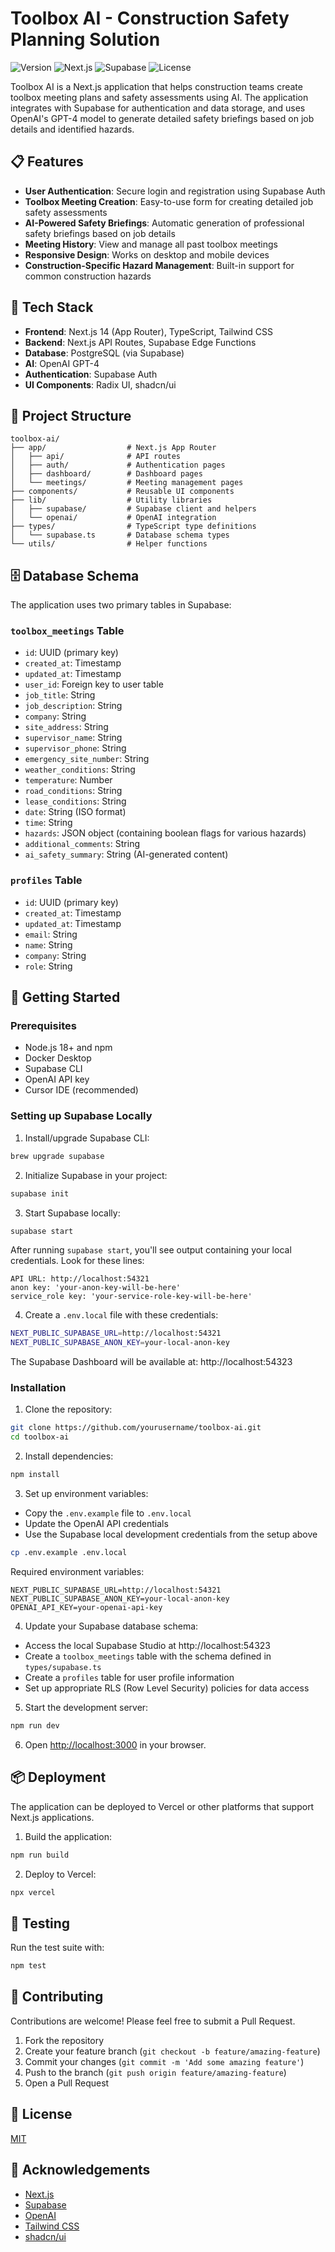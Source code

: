 # Toolbox AI - Construction Safety Planning Solution

![Version](https://img.shields.io/badge/version-1.0.0-blue)
![Next.js](https://img.shields.io/badge/Next.js-14-black)
![Supabase](https://img.shields.io/badge/Supabase-latest-green)
![License](https://img.shields.io/badge/license-MIT-yellow)

Toolbox AI is a Next.js application that helps construction teams create toolbox meeting plans and safety assessments using AI. The application integrates with Supabase for authentication and data storage, and uses OpenAI's GPT-4 model to generate detailed safety briefings based on job details and identified hazards.

## 📋 Features

- **User Authentication**: Secure login and registration using Supabase Auth
- **Toolbox Meeting Creation**: Easy-to-use form for creating detailed job safety assessments
- **AI-Powered Safety Briefings**: Automatic generation of professional safety briefings based on job details
- **Meeting History**: View and manage all past toolbox meetings
- **Responsive Design**: Works on desktop and mobile devices
- **Construction-Specific Hazard Management**: Built-in support for common construction hazards

## 🔧 Tech Stack

- **Frontend**: Next.js 14 (App Router), TypeScript, Tailwind CSS
- **Backend**: Next.js API Routes, Supabase Edge Functions
- **Database**: PostgreSQL (via Supabase)
- **AI**: OpenAI GPT-4
- **Authentication**: Supabase Auth
- **UI Components**: Radix UI, shadcn/ui

## 📁 Project Structure

```
toolbox-ai/
├── app/                  # Next.js App Router
│   ├── api/              # API routes
│   ├── auth/             # Authentication pages  
│   ├── dashboard/        # Dashboard pages
│   └── meetings/         # Meeting management pages
├── components/           # Reusable UI components
├── lib/                  # Utility libraries
│   ├── supabase/         # Supabase client and helpers
│   └── openai/           # OpenAI integration
├── types/                # TypeScript type definitions
│   └── supabase.ts       # Database schema types
└── utils/                # Helper functions
```

## 🗄️ Database Schema

The application uses two primary tables in Supabase:

### `toolbox_meetings` Table
- `id`: UUID (primary key)
- `created_at`: Timestamp
- `updated_at`: Timestamp
- `user_id`: Foreign key to user table
- `job_title`: String
- `job_description`: String
- `company`: String
- `site_address`: String
- `supervisor_name`: String
- `supervisor_phone`: String
- `emergency_site_number`: String
- `weather_conditions`: String
- `temperature`: Number
- `road_conditions`: String
- `lease_conditions`: String
- `date`: String (ISO format)
- `time`: String
- `hazards`: JSON object (containing boolean flags for various hazards)
- `additional_comments`: String
- `ai_safety_summary`: String (AI-generated content)

### `profiles` Table
- `id`: UUID (primary key)
- `created_at`: Timestamp
- `updated_at`: Timestamp
- `email`: String
- `name`: String
- `company`: String
- `role`: String

## 🚀 Getting Started

### Prerequisites

- Node.js 18+ and npm
- Docker Desktop
- Supabase CLI
- OpenAI API key
- Cursor IDE (recommended)

### Setting up Supabase Locally

1. Install/upgrade Supabase CLI:
```bash
brew upgrade supabase
```

2. Initialize Supabase in your project:
```bash
supabase init
```

3. Start Supabase locally:
```bash
supabase start
```

After running `supabase start`, you'll see output containing your local credentials. Look for these lines:
```
API URL: http://localhost:54321
anon key: 'your-anon-key-will-be-here'
service_role key: 'your-service-role-key-will-be-here'
```

4. Create a `.env.local` file with these credentials:
```bash
NEXT_PUBLIC_SUPABASE_URL=http://localhost:54321
NEXT_PUBLIC_SUPABASE_ANON_KEY=your-local-anon-key
```

The Supabase Dashboard will be available at: http://localhost:54323


### Installation

1. Clone the repository:
```bash
git clone https://github.com/yourusername/toolbox-ai.git
cd toolbox-ai
```

2. Install dependencies:
```bash
npm install
```

3. Set up environment variables:
- Copy the `.env.example` file to `.env.local`
- Update the OpenAI API credentials
- Use the Supabase local development credentials from the setup above

```bash
cp .env.example .env.local
```

Required environment variables:
```
NEXT_PUBLIC_SUPABASE_URL=http://localhost:54321
NEXT_PUBLIC_SUPABASE_ANON_KEY=your-local-anon-key
OPENAI_API_KEY=your-openai-api-key
```

4. Update your Supabase database schema:
- Access the local Supabase Studio at http://localhost:54323
- Create a `toolbox_meetings` table with the schema defined in `types/supabase.ts`
- Create a `profiles` table for user profile information
- Set up appropriate RLS (Row Level Security) policies for data access

5. Start the development server:
```bash
npm run dev
```

6. Open [http://localhost:3000](http://localhost:3000) in your browser.

## 📦 Deployment

The application can be deployed to Vercel or other platforms that support Next.js applications.

1. Build the application:
```bash
npm run build
```

2. Deploy to Vercel:
```bash
npx vercel
```

## 🧪 Testing

Run the test suite with:

```bash
npm test
```

## 🤝 Contributing

Contributions are welcome! Please feel free to submit a Pull Request.

1. Fork the repository
2. Create your feature branch (`git checkout -b feature/amazing-feature`)
3. Commit your changes (`git commit -m 'Add some amazing feature'`)
4. Push to the branch (`git push origin feature/amazing-feature`)
5. Open a Pull Request

## 📄 License

[MIT](LICENSE)

## 🙏 Acknowledgements

- [Next.js](https://nextjs.org/)
- [Supabase](https://supabase.io/)
- [OpenAI](https://openai.com/)
- [Tailwind CSS](https://tailwindcss.com/)
- [shadcn/ui](https://ui.shadcn.com/)
